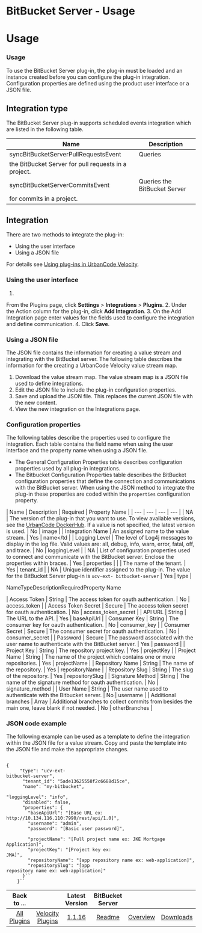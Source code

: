 
BitBucket Server - Usage
========================

# Usage



### Usage





 To use the BitBucket Server plug-in, the plug-in must be loaded and an instance created before you can 
configure the plug-in integration. Configuration properties are defined using the product user interface or a JSON file.



Integration type
----------------


The BitBucket Server plug-in supports scheduled events integration which are 
listed in the following table.




| Name | Description |
| --- | --- |
| syncBitBucketServerPullRequestsEvent | Queries
 the BitBucket Server for pull requests in a project. |
| syncBitBucketServerCommitsEvent | Queries the BitBucket Server
 for commits in a project. |


Integration
-----------


There are two methods to integrate the plug-in:


* Using the 
user interface
* Using a JSON file


For details see [Using plug-ins in UrbanCode 
Velocity](https://www.urbancode.com/?post_type=resource&p=1005929&preview=true).


### Using the user interface


1. 
From the Plugins page, click **Settings** > **Integrations** > **Plugins**.
2. Under the Action column for the plug-in, 
click **Add Integration**.
3. On the Add Integration page enter values for the fields used to configure the integration 
and define communication.
4. Click **Save**.


### Using a JSON file


The JSON file contains the information for 
creating a value stream and integrating with the BitBucket server. The following table describes the information for the
 creating a UrbanCode Velocity value stream map.


1. Download the value stream map. The value stream map is a JSON file
 used to define integrations.
2. Edit the JSON file to include the plug-in configuration properties.
3. Save and upload 
the JSON file. This replaces the current JSON file with the new content.
4. View the new integration on the Integrations
 page.


### Configuration properties


The following tables describe the properties used to configure the integration. 
Each table contains the field name when using the user interface and the property name when using a JSON file.


* The 
General Configuration Properties table describes configuration properties used by all plug-in integrations.
* The 
Bitbucket Configuration Properties table describes the BitBucket configuration properties that define the connection and
 communications with the BitBucket server. When using the JSON method to integrate the plug-in these properties are 
coded within the `properties` configuration property.




| Name | Description | Required | Property Name |
| --- | --- 
| --- | --- |
| NA | The version of the plug-in that you want to use. To view available versions, see the [UrbanCode 
DockerHub](https://hub.docker.com/r/urbancode/ucv-ext-bitbucket-server/tags). If a value is not specified, the latest 
version is used. | No | image |
| Integration Name | An assigned name to the value stream. | Yes | name</td |
| Logging 
Level | The level of Log4j messages to display in the log file. Valid values are: all, debug, info, warn, error, fatal, 
off, and trace. | No | loggingLevel |
| NA | List of configuration properties used to connect and communicate with the 
BitBucket server. Enclose the properties within braces. | Yes | properties |
|  | The name of the tenant. | Yes | 
tenant\_id |
| NA | Unique identifier assigned to the plug-in. The value for the BitBucket Server plug-in is `ucv-ext-
bitbucket-server` | Yes | type |


NameTypeDescriptionRequiredProperty Name




| Access Token | String | The access 
token for oauth authentication. | No | access\_token |
| Access Token Secret | Secure | The access token secret for 
oauth authentication. | No | access\_token\_secret |
| API URL | String | The URL to the API. | Yes | baseApiUrl |
| 
Consumer Key | String | The consumer key for oauth authentication. | No | consumer\_key |
| Consumer Secret | Secure | 
The consumer secret for oauth authentication. | No | consumer\_secret |
| Password | Secure | The password associated 
with the user name to authenticate with the BitBucket server. | Yes | password |
| Project Key | String | The repository
 project key. | Yes | projectKey |
| Project Name | String | The name of the project which contains one or more 
repositories. | Yes | projectName |
| Repository Name | String | The name of the repository. | Yes | repositoryName |
| 
Repository Slug | String | The slug of the repository. | Yes | repositorySlug |
| Signature Method | String | The name 
of the signature method for oauth authentication. | No | signature\_method |
| User Name | String | The user name used 
to authenticate with the Bitbucket server. | No | username |
| Additional branches | Array | Additional branches to 
collect commits from besides the main one, leave blank if not needed. | No | otherBranches |


### JSON code example



The following example can be used as a template to define the integration within the JSON file for a value stream. Copy 
and paste the template into the JSON file and make the appropriate changes.



```

{ 
     "type": "ucv-ext-
bitbucket-server", 
      "tenant_id": "5ade13625558f2c6688d15ce", 
      "name": "my-bitbucket", 
      
"loggingLevel": "info",
      "disabled": false, 
      "properties": { 
        "baseApiUrl": "[Base URL ex: 
http://10.134.116.110:7990/rest/api/1.0]", 
        "username": "admin", 
        "password": "[Basic user password]",
 
        "projectName": "[Full project name ex: JKE Mortgage Application]", 
        "projectKey": "[Project key ex: 
JMA]", 
        "repositoryName": "[app repository name ex: web-application]", 
        "repositorySlug": "[app 
repository name ex: web-application]" 
      }`` 
    }``

```





|Back to ...||Latest Version|BitBucket Server |||
| :---: | :---: | :---: | :---: | :---: | :---: |
|[All Plugins](../../index.md)|[Velocity Plugins](../README.md)|[1.1.16]()|[Readme](README.md)|[Overview](overview.md)|[Downloads](downloads.md)|
